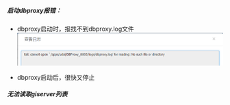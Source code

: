 ##### 启动dbproxy报错：
* dbproxy启动时，报找不到dbproxy.log文件
![](/assets/QQ截图20160927161108.png)

* dbproxy启动后，很快又停止

##### 无法读取giserver列表
